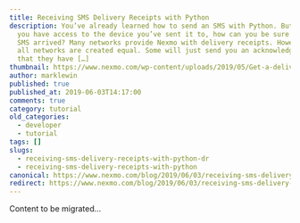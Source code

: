 ```yaml
---
title: Receiving SMS Delivery Receipts with Python
description: You’ve already learned how to send an SMS with Python. But unless
  you have access to the device you’ve sent it to, how can you be sure that your
  SMS arrived? Many networks provide Nexmo with delivery receipts. However, not
  all networks are created equal. Some will just send you an acknowledgement
  that they have […]
thumbnail: https://www.nexmo.com/wp-content/uploads/2019/05/Get-a-delivery-receipt-with-Python.png
author: marklewin
published: true
published_at: 2019-06-03T14:17:00
comments: true
category: tutorial
old_categories:
  - developer
  - tutorial
tags: []
slugs:
  - receiving-sms-delivery-receipts-with-python-dr
  - receiving-sms-delivery-receipts-with-python
canonical: https://www.nexmo.com/blog/2019/06/03/receiving-sms-delivery-receipts-with-python-dr
redirect: https://www.nexmo.com/blog/2019/06/03/receiving-sms-delivery-receipts-with-python-dr
---
```

Content to be migrated...